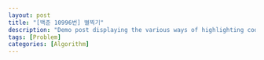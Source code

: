 ```yaml
---
layout: post
title: "[백준 10996번] 별찍기"
description: "Demo post displaying the various ways of highlighting code in Markdown."
tags: [Problem]
categories: [Algorithm]
---
```

